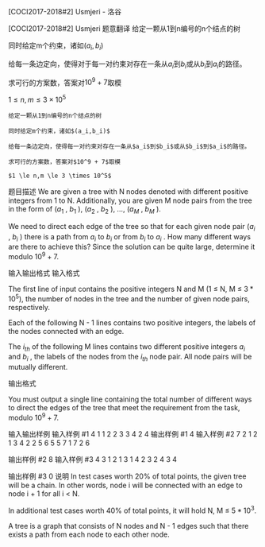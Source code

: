 



[COCI2017-2018#2] ​​Usmjeri - 洛谷














[COCI2017-2018#2] ​​Usmjeri
题意翻译
给定一颗从1到n编号的n个结点的树

同时给定m个约束，诸如$(a_i,b_i)$

给每一条边定向，使得对于每一对约束对存在一条从$a_i$到$b_i$或从$b_i$到$a_i$的路径。

求可行的方案数，答案对$10^9 + 7$取模

$1 \le n,m \le 3 \times 10^5$

```
给定一颗从1到n编号的n个结点的树

同时给定m个约束，诸如$(a_i,b_i)$

给每一条边定向，使得每一对约束对存在一条从$a_i$到$b_i$或从$b_i$到$a_i$的路径。

求可行的方案数，答案对$10^9 + 7$取模

$1 \le n,m \le 3 \times 10^5$
```
题目描述
We are given a tree with N nodes denoted with different positive integers from 1 to N.
Additionally, you are given M node pairs from the tree in the form of ($a_1$
, $b_1$
), ($a_2$
, $b_2$
), …, ($a_M$
,
$b_M$
).

We need to direct each edge of the tree so that for each given node pair ($a_i$
, $b_i$
) there is a
path from $a_i$
to $b_i$ or from $b_i$
to $a_i$
. How many different ways are there to achieve this?
Since the solution can be quite large, determine it modulo $10^{9}+7$.

输入输出格式
输入格式

The first line of input contains the positive integers N and M (1 ≤ N, M ≤ $3*10^5$), the number of
nodes in the tree and the number of given node pairs, respectively.

Each of the following N - 1 lines contains two positive integers, the labels of the nodes
connected with an edge.

The $i_{th}$ of the following M lines contains two different positive integers $a_{i}$ and $b_{i}$
, the labels of
the nodes from the $i_{th}$ node pair. All node pairs will be mutually different.

输出格式

You must output a single line containing the total number of different ways to direct the
edges of the tree that meet the requirement from the task, modulo $10^{9}+7$.

输入输出样例
输入样例 #1
4 1
1 2
2 3
3 4
2 4
输出样例 #1
4
输入样例 #2
7 2
1 2
1 3
4 2
2 5
6 5
5 7
1 7
2 6

输出样例 #2
8
输入样例 #3
4 3
1 2
1 3
1 4
2 3
2 4
3 4

输出样例 #3
0
说明
In test cases worth 20% of total points, the given tree will be a chain. In other words, node i
will be connected with an edge to node i + 1 for all i < N.

In additional test cases worth 40% of total points, it will hold N, M ≤ $5*10^3$.

A tree is a graph that consists of N nodes and N - 1 edges such that there exists a path from each
node to each other node.






